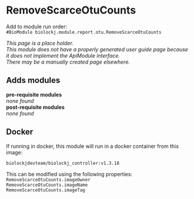 # RemoveScarceOtuCounts
Add to module run order:                    
`#BioModule biolockj.module.report.otu.RemoveScarceOtuCounts`

*This page is a place holder.*                   
*This module does not have a properly generated user guide page because it does not implement the ApiModule interface.*                   
*There may be a manually created page elsewhere.*

## Adds modules 
**pre-requisite modules**                    
*none found*                   
**post-requisite modules**                    
*none found*                   

## Docker 
If running in docker, this module will run in a docker container from this image:<br>
```
biolockjdevteam/biolockj_controller:v1.3.18
```
This can be modified using the following properties:<br>
`RemoveScarceOtuCounts.imageOwner`<br>
`RemoveScarceOtuCounts.imageName`<br>
`RemoveScarceOtuCounts.imageTag`<br>

